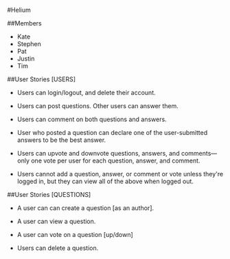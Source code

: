 #Helium

##Members

* Kate
* Stephen
* Pat
* Justin
* Tim

##User Stories [USERS]

* Users can login/logout, and delete their account.

* Users can post questions. Other users can answer them.

* Users can comment on both questions and answers.

* User who posted a question can declare one of the user-submitted answers to be the best answer.

* Users can upvote and downvote questions, answers, and comments—only one vote per user for each question, answer, and comment.

* Users cannot add a question, answer, or comment or vote unless they're logged in, but they can view all of the above when logged out.

##User Stories [QUESTIONS]

* A user can can create a question [as an author].

* A user can view a question.

* A user can vote on a question [up/down]

* Users can delete a question.
